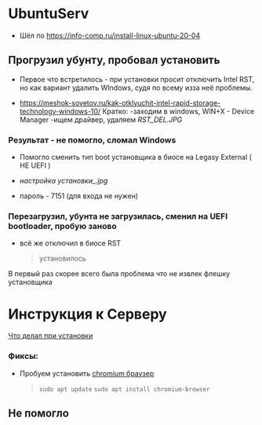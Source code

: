 # UbuntuServ

+ Шёл по https://info-comp.ru/install-linux-ubuntu-20-04

## Прогрузил убунту, пробовал установить

+ Первое что встретилось - при установки просит отключить Intel RST, но как вариант удалить WIndows, судя по всему изза неё проблемы.

+ https://meshok-sovetov.ru/kak-otklyuchit-intel-rapid-storage-technology-windows-10/
Кратко:
-заходим в windows, WIN+X - Device Manager
-ищем драйвер, удаляем *RST_DEL.JPG*

### Результат - не помогло, сломал Windows

+ Помогло сменить тип boot установщика в биосе на Legasy External ( НЕ UEFI )

+ *настройка установки_.jpg*

+ пароль - 7151 (для входа не нужен)

### Перезагрузил, убунта не загрузилась, сменил на UEFI bootloader, пробую заново

+ всё же отключил в биосе RST
	> установилось

В первый раз скорее всего была проблема что не извлек флешку установщика

# Инструкция к Серверу
[Что делал при установки](installServer.md)

### Фиксы:

+ Пробуем установить [chromium браузер](https://losst.ru/ustanovka-chromium-ubuntu-16-04)
	> `sudo apt update`
	> `sudo apt install chromium-browser`

Не помогло
---


